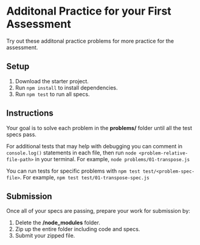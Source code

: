 # Additonal Practice for your First Assessment

Try out these additonal practice problems for more practice for the assessment.

## Setup

1. Download the starter project.
2. Run `npm install` to install dependencies.
3. Run `npm test` to run all specs.

## Instructions

Your goal is to solve each problem in the __problems/__ folder until all the
test specs pass.

For additional tests that may help with debugging you can comment in
`console.log()` statements in each file, then run
`node <problem-relative-file-path>` in your terminal. For example,
`node problems/01-transpose.js`

You can run tests for specific problems with `npm test test/<problem-spec-file>`.
For example, `npm test test/01-transpose-spec.js`

## Submission

Once all of your specs are passing, prepare your work for submission by:

1. Delete the __/node_modules__ folder.
2. Zip up the entire folder including code and specs.
3. Submit your zipped file.
